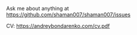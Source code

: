 Ask me about anything at https://github.com/shaman007/shaman007/issues

CV: https://andreybondarenko.com/cv.pdf
